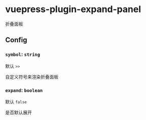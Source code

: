 # vuepress-plugin-expand-panel

折叠面板

## Config

### `symbol`: `string`

默认 `>>`

自定义符号来渲染折叠面板

### `expand`: `boolean`

默认 `false`

是否默认展开
